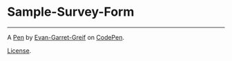 # Sample-Survey-Form
----------------


A [Pen](https://codepen.io/evan-garret-greif/pen/qyOELG) by [Evan-Garret-Greif](https://codepen.io/evan-garret-greif) on [CodePen](https://codepen.io).

[License](https://codepen.io/evan-garret-greif/pen/qyOELG/license).
